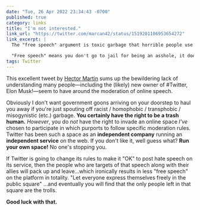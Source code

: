 ```yaml
---
date: "Tue, 26 Apr 2022 23:34:43 -0700"
published: true
category: links
title: "I'm not interested."
link_url: "https://twitter.com/marcan42/status/1519201106953654272"
link_excerpt: |
  The "free speech" argument is toxic garbage that horrible people use to justify being horrible people.

  "Free speech" means you don't go to jail for being an asshole, it doesn't mean others have to put up with you. If you're going to put up with assholes, I'm not interested. 
tags: Twitter
---
```


This excellent tweet by [Hector Martin](https://twitter.com/marcan42) sums up the bewildering lack of understanding many people—including the (likely) new owner of #Twitter, Elon Musk!—seem to have around the moderation of online speech.

Obviously I don't want government goons arriving on your doorstep to haul you away if you're just spouting off racist / homophobic / transphobic / misogynistic (etc.) garbage. **You certainly have the right to be a trash human.** _However_, you do _not_ have the right to invade an online space _I've_ chosen to participate in which purports to follow specific moderation rules. Twitter has been such a space as an **independent company** running an **independent service** on the web. If you don't like it, well guess what? **Run your own space!** No one's stopping you.

If Twitter is going to change its rules to make it "OK" to post hate speech on its service, then the people who are targets of that speech along with their allies will pack up and leave…which ironically results in less "free speech" on the platform in totality. "Let everyone express themselves freely in the public square" …and eventually you will find that the only people left in that square are the trolls.

**Good luck with that.**
